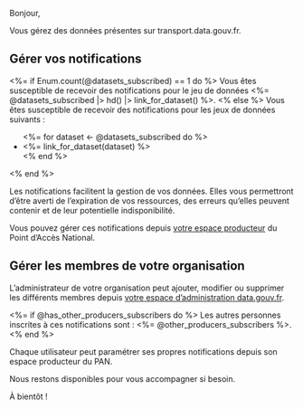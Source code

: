Bonjour,

Vous gérez des données présentes sur transport.data.gouv.fr.

## Gérer vos notifications

<%= if Enum.count(@datasets_subscribed) == 1 do %>
Vous êtes susceptible de recevoir des notifications pour le jeu de données <%= @datasets_subscribed |> hd() |> link_for_dataset() %>.
<% else %>
Vous êtes susceptible de recevoir des notifications pour les jeux de données suivants :
<ul>
  <%= for dataset <- @datasets_subscribed do %>
  <li><%= link_for_dataset(dataset) %></li>
  <% end %>
</ul>
<% end %>

Les notifications facilitent la gestion de vos données. Elles vous permettront d’être averti de l’expiration de vos ressources, des erreurs qu’elles peuvent contenir et de leur potentielle indisponibilité.

Vous pouvez gérer ces notifications depuis [votre espace producteur](<%= TransportWeb.Router.Helpers.page_url(TransportWeb.Endpoint, :espace_producteur) %>) du Point d’Accès National.

## Gérer les membres de votre organisation

L’administrateur de votre organisation peut ajouter, modifier ou supprimer les différents membres depuis [votre espace d’administration data.gouv.fr](<%= @manage_organization_url %>).

<%= if @has_other_producers_subscribers do %>
Les autres personnes inscrites à ces notifications sont : <%= @other_producers_subscribers %>.
<% end %>

Chaque utilisateur peut paramétrer ses propres notifications depuis son espace producteur du PAN.

Nous restons disponibles pour vous accompagner si besoin.

À bientôt !
